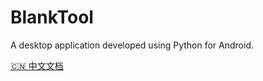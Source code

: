 # BlankTool
A desktop application developed using Python for Android.

[🇨🇳 中文文档](https://github.com/purejiang/BlankTool/blob/main/README_ZH.md)

